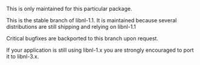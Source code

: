 This is only maintained for this particular package.

This is the stable branch of libnl-1.1. It is maintained because
several distributions are still shipping and relying on libnl-1.1

Critical bugfixes are backported to this branch upon request.

If your application is still using libnl-1.x you are strongly
encouraged to port it to libnl-3.x.
